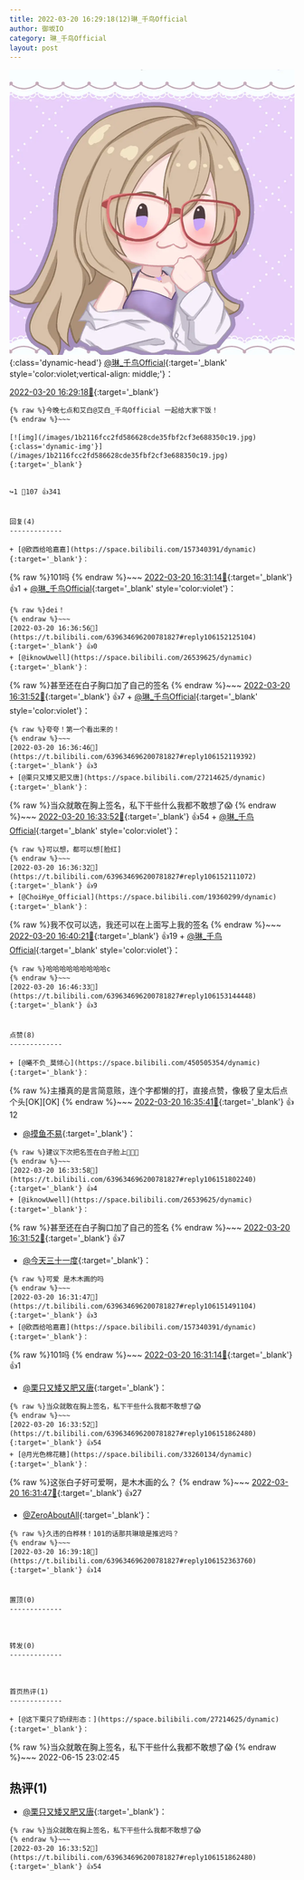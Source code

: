 ```yaml
---
title: 2022-03-20 16:29:18(12)琳_千鸟Official
author: 御坂IO
category: 琳_千鸟Official
layout: post
---
```


![img](/images/c0a88f85ebd0d056f37b114e0748e69556c8b488.jpg){:class='dynamic-head'}
[@琳_千鸟Official](https://space.bilibili.com/1620923329/dynamic){:target='_blank' style='color:violet;vertical-align: middle;'}：

[2022-03-20 16:29:18🔗](https://t.bilibili.com/639634696200781827){:target='_blank'}

~~~
{% raw %}今晚七点和艾白@艾白_千鸟Official 一起给大家下饭！
{% endraw %}~~~

[![img](/images/1b2116fcc2fd586628cde35fbf2cf3e688350c19.jpg){:class='dynamic-img'}](/images/1b2116fcc2fd586628cde35fbf2cf3e688350c19.jpg){:target='_blank'}


↪️1 💬107 👍341


回复(4)
-------------

+ [@欧西给哈嘉嘉](https://space.bilibili.com/157340391/dynamic){:target='_blank'}：
~~~
{% raw %}101吗
{% endraw %}~~~
[2022-03-20 16:31:14🔗](https://t.bilibili.com/639634696200781827#reply106151472576){:target='_blank'} 👍1
    + [@琳_千鸟Official](https://space.bilibili.com/1620923329/dynamic){:target='_blank' style='color:violet'}：
~~~
{% raw %}dei！
{% endraw %}~~~
[2022-03-20 16:36:56🔗](https://t.bilibili.com/639634696200781827#reply106152125104){:target='_blank'} 👍0
+ [@iknowUwell](https://space.bilibili.com/26539625/dynamic){:target='_blank'}：
~~~
{% raw %}甚至还在白子胸口加了自己的签名
{% endraw %}~~~
[2022-03-20 16:31:52🔗](https://t.bilibili.com/639634696200781827#reply106151493920){:target='_blank'} 👍7
    + [@琳_千鸟Official](https://space.bilibili.com/1620923329/dynamic){:target='_blank' style='color:violet'}：
~~~
{% raw %}夸夸！第一个看出来的！
{% endraw %}~~~
[2022-03-20 16:36:46🔗](https://t.bilibili.com/639634696200781827#reply106152119392){:target='_blank'} 👍3
+ [@栗只又矮又肥又唐](https://space.bilibili.com/27214625/dynamic){:target='_blank'}：
~~~
{% raw %}当众就敢在胸上签名，私下干些什么我都不敢想了😱
{% endraw %}~~~
[2022-03-20 16:33:52🔗](https://t.bilibili.com/639634696200781827#reply106151862480){:target='_blank'} 👍54
    + [@琳_千鸟Official](https://space.bilibili.com/1620923329/dynamic){:target='_blank' style='color:violet'}：
~~~
{% raw %}可以想，都可以想[脸红]
{% endraw %}~~~
[2022-03-20 16:36:32🔗](https://t.bilibili.com/639634696200781827#reply106152111072){:target='_blank'} 👍9
+ [@ChoiHye_Official](https://space.bilibili.com/19360299/dynamic){:target='_blank'}：
~~~
{% raw %}我不仅可以选，我还可以在上面写上我的签名
{% endraw %}~~~
[2022-03-20 16:40:21🔗](https://t.bilibili.com/639634696200781827#reply106152399168){:target='_blank'} 👍19
    + [@琳_千鸟Official](https://space.bilibili.com/1620923329/dynamic){:target='_blank' style='color:violet'}：
~~~
{% raw %}哈哈哈哈哈哈哈哈哈c
{% endraw %}~~~
[2022-03-20 16:46:33🔗](https://t.bilibili.com/639634696200781827#reply106153144448){:target='_blank'} 👍3


点赞(8)
-------------

+ [@曦不负_莫倾心](https://space.bilibili.com/450505354/dynamic){:target='_blank'}：
~~~
{% raw %}主播真的是言简意赅，连个字都懒的打，直接点赞，像极了皇太后点个头[OK][OK]
{% endraw %}~~~
[2022-03-20 16:35:41🔗](https://t.bilibili.com/639634696200781827#reply106151943680){:target='_blank'} 👍12
+ [@摸鱼不易](https://space.bilibili.com/48188067/dynamic){:target='_blank'}：
~~~
{% raw %}建议下次把名签在白子脸上🤤🤤🤤
{% endraw %}~~~
[2022-03-20 16:33:58🔗](https://t.bilibili.com/639634696200781827#reply106151802240){:target='_blank'} 👍4
+ [@iknowUwell](https://space.bilibili.com/26539625/dynamic){:target='_blank'}：
~~~
{% raw %}甚至还在白子胸口加了自己的签名
{% endraw %}~~~
[2022-03-20 16:31:52🔗](https://t.bilibili.com/639634696200781827#reply106151493920){:target='_blank'} 👍7
+ [@今天三十一度](https://space.bilibili.com/4478586/dynamic){:target='_blank'}：
~~~
{% raw %}可爱 是木木画的吗
{% endraw %}~~~
[2022-03-20 16:31:47🔗](https://t.bilibili.com/639634696200781827#reply106151491104){:target='_blank'} 👍3
+ [@欧西给哈嘉嘉](https://space.bilibili.com/157340391/dynamic){:target='_blank'}：
~~~
{% raw %}101吗
{% endraw %}~~~
[2022-03-20 16:31:14🔗](https://t.bilibili.com/639634696200781827#reply106151472576){:target='_blank'} 👍1
+ [@栗只又矮又肥又唐](https://space.bilibili.com/27214625/dynamic){:target='_blank'}：
~~~
{% raw %}当众就敢在胸上签名，私下干些什么我都不敢想了😱
{% endraw %}~~~
[2022-03-20 16:33:52🔗](https://t.bilibili.com/639634696200781827#reply106151862480){:target='_blank'} 👍54
+ [@月光色棉花糖](https://space.bilibili.com/33260134/dynamic){:target='_blank'}：
~~~
{% raw %}这张白子好可爱啊，是木木画的么？
{% endraw %}~~~
[2022-03-20 16:31:47🔗](https://t.bilibili.com/639634696200781827#reply106151632080){:target='_blank'} 👍27
+ [@ZeroAboutAll](https://space.bilibili.com/6509875/dynamic){:target='_blank'}：
~~~
{% raw %}久违的白桦林！101的话那共琳琅是推迟吗？
{% endraw %}~~~
[2022-03-20 16:39:18🔗](https://t.bilibili.com/639634696200781827#reply106152363760){:target='_blank'} 👍14


置顶(0)
-------------



转发(0)
-------------



首页热评(1)
-------------

+ [@这下栗只了奶绿形态：](https://space.bilibili.com/27214625/dynamic){:target='_blank'}：
~~~
{% raw %}当众就敢在胸上签名，私下干些什么我都不敢想了😱
{% endraw %}~~~
2022-06-15 23:02:45


热评(1)
-------------

+ [@栗只又矮又肥又唐](https://space.bilibili.com/27214625/dynamic){:target='_blank'}：
~~~
{% raw %}当众就敢在胸上签名，私下干些什么我都不敢想了😱
{% endraw %}~~~
[2022-03-20 16:33:52🔗](https://t.bilibili.com/639634696200781827#reply106151862480){:target='_blank'} 👍54


